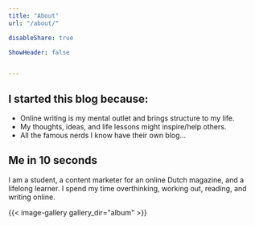 ```yaml
---
title: "About"
url: "/about/"

disableShare: true

ShowHeader: false


---
```



## I started this blog because:

- Online writing is my mental outlet and brings structure to my life.
- My thoughts, ideas, and life lessons might inspire/help others.
- All the famous nerds I know have their own blog...

## Me in 10 seconds

I am a student, a content marketer for an online Dutch magazine, and a lifelong learner. I spend my time overthinking, working out, reading, and writing online.

{{< image-gallery gallery_dir="album" >}}